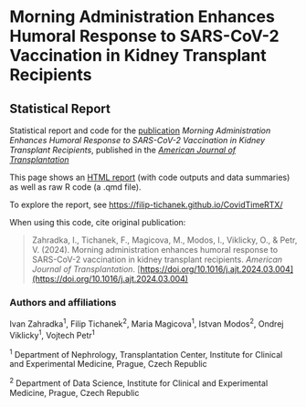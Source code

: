 # Morning Administration Enhances Humoral Response to SARS-CoV-2 Vaccination in Kidney Transplant Recipients

## Statistical Report

Statistical report and code for the [publication](https://doi.org/10.1016/j.ajt.2024.03.004) *Morning Administration Enhances Humoral Response to SARS-CoV-2 Vaccination in Kidney Transplant Recipients*, published in the [*American Journal of Transplantation*](https://www.amjtransplant.org/)


This page shows an [HTML report](https://filip-tichanek.github.io/CovidTimeRTX/) (with code outputs and data summaries) as well as raw R code (a .qmd file).

To explore the report, see https://filip-tichanek.github.io/CovidTimeRTX/

When using this code, cite original publication:
> Zahradka, I., Tichanek, F., Magicova, M., Modos, I., Viklicky, O., & Petr, V. (2024). Morning administration enhances humoral response to SARS-CoV-2 vaccination in kidney transplant recipients. *American Journal of Transplantation*. [https://doi.org/10.1016/j.ajt.2024.03.004](https://doi.org/10.1016/j.ajt.2024.03.004)


### Authors and affiliations 

Ivan Zahradka<sup>1</sup>, Filip Tichanek<sup>2</sup>, Maria Magicova<sup>1</sup>, Istvan Modos<sup>2</sup>, Ondrej Viklicky<sup>1</sup>, Vojtech Petr<sup>1</sup>

<sup>1</sup> Department of Nephrology, Transplantation Center, Institute for Clinical and Experimental Medicine, Prague, Czech Republic

<sup>2</sup> Department of Data Science, Institute for Clinical and Experimental Medicine, Prague, Czech Republic
